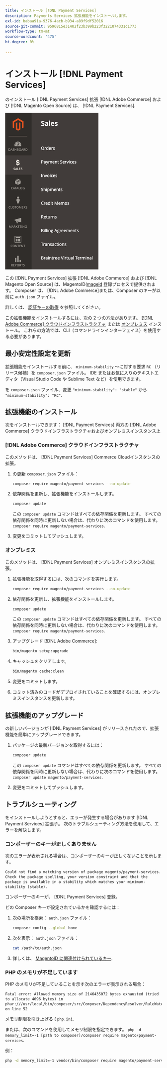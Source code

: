 ```yaml
---
title: インストール [!DNL Payment Services]
description: Payments Services 拡張機能をインストールします。
exl-id: babaa91a-9376-4acb-b934-a89f9df52016
source-git-commit: 9596815e31402f23b399b223f3221074331c1773
workflow-type: tm+mt
source-wordcount: '475'
ht-degree: 0%

---
```


# インストール [!DNL Payment Services]

のインストール [!DNL Payment Services] 拡張 [!DNL Adobe Commerce] および [!DNL Magento Open Source] は、 [!DNL Payment Services].

![[!DNL Payment Services] 拡張機能の管理ビュー](assets/admin-view.png)

この [!DNL Payment Services] 拡張 [!DNL Adobe Commerce] および [!DNL Magento Open Source] は、MagentoID([mageid](https://devdocs.magento.com/marketplace/sellers/profile-personal.html#field-descriptions) 登録プロセスで提供されます。 Composer は、 [!DNL Adobe Commerce]または、Composer のキーが以前に `auth.json` ファイル。

詳しくは、 [認証キーの取得](https://devdocs.magento.com/guides/v2.4/install-gde/prereq/connect-auth.html) を参照してください。

この拡張機能をインストールするには、次の 2 つの方法があります。 [[!DNL Adobe Commerce] クラウドインフラストラクチャ](install.md#adobe-commerce-on-cloud-infrastructure) または [オンプレミス](install.md#on-premises) インストール。 これらの方法では、CLI（コマンドラインインターフェイス）を使用する必要があります。

## 最小安定性設定を更新

拡張機能をインストールする前に、 `minimum-stability` ～に対する要求 `RC` （リリース候補）を `composer.json` ファイル。 IDE またはお気に入りのテキストエディタ（Visual Studio Code や Sublime Text など）を使用できます。

を `composer.json` ファイル、変更 `"minimum-stability": "stable"` から `"minimum-stability": "RC"`.

## 拡張機能のインストール

次をインストールできます： [!DNL Payment Services] 両方の [!DNL Adobe Commerce] クラウドインフラストラクチャおよびオンプレミスインスタンス上

### [!DNL Adobe Commerce] クラウドインフラストラクチャ

このメソッドは、 [!DNL Payment Services] Commerce Cloudインスタンスの拡張。

1. の更新 `composer.json` ファイル：

   ```bash
   composer require magento/payment-services --no-update
   ```

1. 依存関係を更新し、拡張機能をインストールします。

   ```bash
   composer update
   ```

   この `composer update` コマンドはすべての依存関係を更新します。 すべての依存関係を同時に更新しない場合は、代わりに次のコマンドを使用します。 `composer require magento/payment-services`.

1. 変更をコミットしてプッシュします。

### オンプレミス

このメソッドは、 [!DNL Payment Services] オンプレミスインスタンスの拡張。

1. 拡張機能を取得するには、次のコマンドを実行します。

   ```bash
   composer require magento/payment-services --no-update
   ```

1. 依存関係を更新し、拡張機能をインストールします。

   ```bash
   composer update
   ```

   この `composer update` コマンドはすべての依存関係を更新します。 すべての依存関係を同時に更新しない場合は、代わりに次のコマンドを使用します。 `composer require magento/payment-services`.

1. アップグレード [!DNL Adobe Commerce]:

   ```bash
   bin/magento setup:upgrade
   ```

1. キャッシュをクリアします。

   ```bash
   bin/magento cache:clean
   ```

1. 変更をコミットします。
1. コミット済みのコードがデプロイされていることを確認するには、オンプレミスインスタンスを更新します。

## 拡張機能のアップグレード

の新しいバージョンが [!DNL Payment Services] がリリースされたので、拡張機能を簡単にアップグレードできます。

1. パッケージの最新バージョンを取得するには：

   ```bash
   composer update
   ```

   この `composer update` コマンドはすべての依存関係を更新します。 すべての依存関係を同時に更新しない場合は、代わりに次のコマンドを使用します。 `composer update magento/payment-services`.

1. 変更をコミットしてプッシュします。

## トラブルシューティング

をインストールしようとすると、エラーが発生する場合があります [!DNL Payment Services] 拡張子。 次のトラブルシューティング方法を使用して、エラーを解決します。

### コンポーザーのキーが正しくありません

次のエラーが表示される場合は、コンポーザーのキーが正しくないことを示します。

```terminal
Could not find a matching version of package magento/payment-services. Check the package spelling, your version constraint and that the package is available in a stability which matches your minimum-stability (stable).
```

コンポーザーのキーが、 [!DNL Payment Services] 登録。

どの Composer キーが設定されているかを確認するには：

1. 次の場所を検索： `auth.json` ファイル：

   ```bash
   composer config --global home
   ```

1. 次を表示： `auth.json` ファイル：

   ```bash
   cat /path/to/auth.json
   ```

1. 詳しくは、 [MagentoID に関連付けられているキー](https://devdocs.magento.com/guides/v2.4/install-gde/prereq/connect-auth.html).

### PHP のメモリが不足しています

PHP のメモリが不足していることを示す次のエラーが表示される場合：

```terminal
Fatal error: Allowed memory size of 2146435072 bytes exhausted (tried to allocate 4096 bytes) in phar:///usr/local/bin/composer/src/Composer/DependencyResolver/RuleWatchGraph.php on line 52
```

[メモリ制限を引き上げる](https://devdocs.magento.com/cloud/project/magento-app-php-ini.html#increase-php-memory-limit) ( `php.ini`.

または、次のコマンドを使用してメモリ制限を指定できます。 `php -d memory_limit=-1 [path to composer]/composer require magento/payment-services`.

例：

```bash
php -d memory_limit=-1 vendor/bin/composer require magento/payment-services
```
